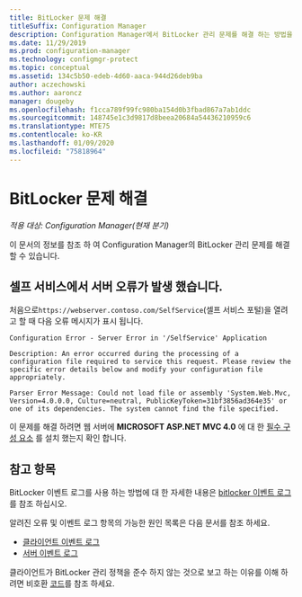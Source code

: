 ```yaml
---
title: BitLocker 문제 해결
titleSuffix: Configuration Manager
description: Configuration Manager에서 BitLocker 관리 문제를 해결 하는 방법을 알아봅니다.
ms.date: 11/29/2019
ms.prod: configuration-manager
ms.technology: configmgr-protect
ms.topic: conceptual
ms.assetid: 134c5b50-edeb-4d60-aaca-944d26deb9ba
author: aczechowski
ms.author: aaroncz
manager: dougeby
ms.openlocfilehash: f1cca789f99fc980ba154d0b3fbad867a7ab1ddc
ms.sourcegitcommit: 148745e1c3d9817d8beea20684a54436210959c6
ms.translationtype: MTE75
ms.contentlocale: ko-KR
ms.lasthandoff: 01/09/2020
ms.locfileid: "75818964"
---
```

# <a name="troubleshoot-bitlocker"></a>BitLocker 문제 해결

*적용 대상: Configuration Manager(현재 분기)*

이 문서의 정보를 참조 하 여 Configuration Manager의 BitLocker 관리 문제를 해결할 수 있습니다.

## <a name="server-error-in-self-service"></a>셀프 서비스에서 서버 오류가 발생 했습니다.

처음으로`https://webserver.contoso.com/SelfService`(셀프 서비스 포털)을 열려고 할 때 다음 오류 메시지가 표시 됩니다.

``` error
Configuration Error - Server Error in '/SelfService' Application

Description: An error occurred during the processing of a configuration file required to service this request. Please review the specific error details below and modify your configuration file appropriately.

Parser Error Message: Could not load file or assembly 'System.Web.Mvc, Version=4.0.0.0, Culture=neutral, PublicKeyToken=31bf3856ad364e35' or one of its dependencies. The system cannot find the file specified.
```

이 문제를 해결 하려면 웹 서버에 **MICROSOFT ASP.NET MVC 4.0** 에 대 한 [필수 구성 요소](/configmgr/protect/plan-design/bitlocker-management#prerequisites) 를 설치 했는지 확인 합니다.

## <a name="see-also"></a>참고 항목

BitLocker 이벤트 로그를 사용 하는 방법에 대 한 자세한 내용은 [bitlocker 이벤트 로그](/configmgr/protect/tech-ref/bitlocker/about-event-logs)를 참조 하십시오.

알려진 오류 및 이벤트 로그 항목의 가능한 원인 목록은 다음 문서를 참조 하세요.

- [클라이언트 이벤트 로그](/configmgr/protect/tech-ref/bitlocker/client-event-logs)
- [서버 이벤트 로그](/configmgr/protect/tech-ref/bitlocker/server-event-logs)

클라이언트가 BitLocker 관리 정책을 준수 하지 않는 것으로 보고 하는 이유를 이해 하려면 비호환 [코드](/configmgr/protect/tech-ref/bitlocker/non-compliance-codes)를 참조 하세요.
